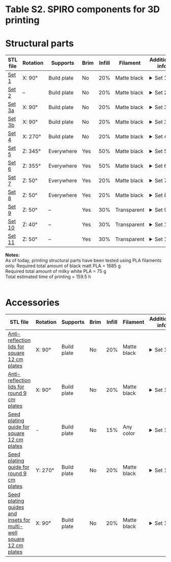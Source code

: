 # Table S2. SPIRO components for 3D printing

# Structural parts


| STL file                                                     | Rotation        | Supports    | Brim | Infill | Filament    | Additional info                                              |
| ------------------------------------------------------------ | --------------- | ----------- | ---- | ------ | ----------- | ------------------------------------------------------------ |
| [Set 1](https://github.com/AlyonaMinina/SPIRO.Hardware/raw/master/3.%20Files%20for%20SPIRO%203D%20printable%20hardware/SPIRO%20hardware%20component%20sets/stl%20files/Set%2001.%20Alyona%20Minina.%202019.%20UHEI.stl)| X: 90°          | Build plate | No   | 20%    | Matte black | <details><summary>Set 1</summary><br/>  [.3mf project file]() <br/>   [.f3d Autodesk Fusion 360 file](https://github.com/AlyonaMinina/SPIRO.Hardware/raw/master/3.%20Files%20for%20SPIRO%203D%20printable%20hardware/SPIRO%20hardware%20component%20sets/Autodesk%20Fusion%20360%20files/Set%2001.%20Alyona%20Minina.%202019.%20UHEI.f3d) <br/> [Preview of layout in Slic3r](https://raw.githubusercontent.com/AlyonaMinina/SPIRO.Hardware/master/3.%20Files%20for%20SPIRO%203D%20printable%20hardware/SPIRO%20hardware%20component%20sets/Screenshots%20of%20slic3r/set%2001.jpg) <br/>  <br/>**Components list:** <br/>1.	 Motor hub<br/>2.	 2x bearing guides<br/>3.	 1x bearing guide with the mount for the mini microswitch switch<br/>4.	 Mini microswitch house<br/>5.	 Mini microswitch pin (tiny dick)<br/>6.	 Holder for the vertical rail<br/>7.	 Holder for the LED frame rail<br/>8.	 2x bottom for a thumb screw<br/>9.	 2x cap for a thumb screw  <br/><br/>**Filament use**: 135 g <br/><br/>**Printing time:** 13 h</details> |
| [Set 2](https://github.com/AlyonaMinina/SPIRO.Hardware/raw/master/3.%20Files%20for%20SPIRO%203D%20printable%20hardware/SPIRO%20hardware%20component%20sets/stl%20files/Set%2002.%20Alyona%20Minina.%202019.%20UHEI.stl) | –               | Build plate | No   | 20%    | Matte black | <details><summary>Set 2</summary><br/> [.3mf project file]() <br/> [.f3d Autodesk Fusion 360 file]( ) <br/> [Preview of layout in Slic3r](https://raw.githubusercontent.com/AlyonaMinina/SPIRO.Hardware/master/3.%20Files%20for%20SPIRO%203D%20printable%20hardware/SPIRO%20hardware%20component%20sets/Screenshots%20of%20slic3r/set%2002.jpg) <br/><br/>**Components list:** <br/>1.	 Borgs nest<br/>2.	 Lid for the birds nest<br/>3.	 Lid for the DC connector<br/>4.	 Holder for the SparkFun MOSFET power control kit  <br/><br/>**PLA use**: 210 g <br/><br/>**Printing time:** 18.5 h<br/></details> |
| [Set 3a](https://github.com/AlyonaMinina/SPIRO.Hardware/raw/master/3.%20Files%20for%20SPIRO%203D%20printable%20hardware/SPIRO%20hardware%20component%20sets/stl%20files/Set%2003a.%20Alyona%20Minina.%202019.%20UHEI.stl) | X: 90°          | Build plate | No   | 20%    | Matte black | <details><summary>Set 3a</summary><br/>[.3mf project file]() <br/> [.f3d Autodesk Fusion 360 file]( ) <br/> [Preview of layout in Slic3r](https://raw.githubusercontent.com/AlyonaMinina/SPIRO.Hardware/master/3.%20Files%20for%20SPIRO%203D%20printable%20hardware/SPIRO%20hardware%20component%20sets/Screenshots%20of%20slic3r/set%2003a.PNG) <br/><br/>**Components list:** <br/>1.	 Camera house for Arducam<br/>2.	 Lid for the camera house<br/>3.	 2x bottom for a thumb screw<br/>4.	 2x cap for a thumb screw<br/>5.	 Stabilizer for the camera<br/><br/>**PLA use**: 50 g <br/><br/>**Printing time:** 5 h<br/></details> |
| [Set 3b](https://github.com/AlyonaMinina/SPIRO.Hardware/raw/master/3.%20Files%20for%20SPIRO%203D%20printable%20hardware/SPIRO%20hardware%20component%20sets/stl%20files/Set%2003b.%20Alyona%20Minina.%202019.%20UHEI.stl) | X: 90°          | Build plate | No   | 20%    | Matte black | <details><summary>Set 3b</summary><br/>[.3mf project file]() <br/> [.f3d Autodesk Fusion 360 file]( ) <br/> [Preview of layout in Slic3r](https://raw.githubusercontent.com/AlyonaMinina/SPIRO.Hardware/master/3.%20Files%20for%20SPIRO%203D%20printable%20hardware/SPIRO%20hardware%20component%20sets/Screenshots%20of%20slic3r/set%2003b.PNG) <br/><br/>**Components list:** <br/>1.	 Camera house for pi camera<br/>2.	 Lid for the camera house<br/>3.	 2x bottom for a thumb screw<br/>4.	 2x cap for a thumb screw<br/>5.	 Stabilizer for the camera<br/>6.	 Focusing tool <br/><br/>**PLA use**: 25 g <br/><br/>**Printing time:** 3 h<br/></details> |
| [Set 4](https://github.com/AlyonaMinina/SPIRO.Hardware/raw/master/3.%20Files%20for%20SPIRO%203D%20printable%20hardware/SPIRO%20hardware%20component%20sets/stl%20files/Set%2004.%20Alyona%20Minina.%202019.%20UHEI.stl) | X: 270°         | Build plate | No   | 20%    | Matte black | <details><summary>Set 4</summary><br/>[.3mf project file]() <br/> [.f3d Autodesk Fusion 360 file]( ) <br/> [Preview of layout in Slic3r](https://raw.githubusercontent.com/AlyonaMinina/SPIRO.Hardware/master/3.%20Files%20for%20SPIRO%203D%20printable%20hardware/SPIRO%20hardware%20component%20sets/Screenshots%20of%20slic3r/set%2004.jpg) <br/><br/>**Components list:** <br/>1. Cube. The rotating stage with holder for Petri plates <br/><br/>**PLA use**: 380 g <br/><br/>**Printing time:** 28.5 h<br/></details> |
| [Set 5](https://github.com/AlyonaMinina/SPIRO.Hardware/raw/master/3.%20Files%20for%20SPIRO%203D%20printable%20hardware/SPIRO%20hardware%20component%20sets/stl%20files/Set%2005.%20Alyona%20Minina.%202019.%20UHEI.stl) | Z: 345°  | Everywhere  | Yes  | 50%    | Matte black | <details><summary>Set 5</summary><br/>[.3mf project file]() <br/> [.f3d Autodesk Fusion 360 file]( ) <br/> [Preview of layout in Slic3r](https://raw.githubusercontent.com/AlyonaMinina/SPIRO.Hardware/master/3.%20Files%20for%20SPIRO%203D%20printable%20hardware/SPIRO%20hardware%20component%20sets/Screenshots%20of%20slic3r/set%2005.jpg) <br/><br/>**Components list:** <br/>1. The right half of the light screen<br/><br/>**PLA use**: 260 g <br/><br/>**Printing time:** 23 h<br/><br/>**Notes:** Please ignore messages about toolpath being detected outside the perimeter.</details> |
| [Set 6](https://github.com/AlyonaMinina/SPIRO.Hardware/raw/master/3.%20Files%20for%20SPIRO%203D%20printable%20hardware/SPIRO%20hardware%20component%20sets/stl%20files/Set%2006.%20Alyona%20Minina.%202019.%20UHEI.stl) |  Z: 355° | Everywhere  | Yes  | 50%    | Matte black | <details><summary>Set 6</summary><br/>[.3mf project file]() <br/> [.f3d Autodesk Fusion 360 file]( ) <br/> [Preview of layout in Slic3r](https://raw.githubusercontent.com/AlyonaMinina/SPIRO.Hardware/master/3.%20Files%20for%20SPIRO%203D%20printable%20hardware/SPIRO%20hardware%20component%20sets/Screenshots%20of%20slic3r/set%2006.jpg) <br/><br/>**Components list:** <br/>1. The left half of the light screen  <br/><br/>**PLA use**: 230 g <br/><br/>**Printing time:** 20.5 h<br/><br/>**Notes:** Please ignore messages about toolpath being detected outside the perimeter.</details> |
| [Set 7](https://github.com/AlyonaMinina/SPIRO.Hardware/raw/master/3.%20Files%20for%20SPIRO%203D%20printable%20hardware/SPIRO%20hardware%20component%20sets/stl%20files/Set%2007.%20Alyona%20Minina.%202019.%20UHEI.stl) | Z: 50°          | Everywhere  | Yes  | 20%   | Matte black | <details><summary>Set 7</summary><br/>[.3mf project file]() <br/> [.f3d Autodesk Fusion 360 file]( ) <br/> [Preview of layout in Slic3r](https://raw.githubusercontent.com/AlyonaMinina/SPIRO.Hardware/master/3.%20Files%20for%20SPIRO%203D%20printable%20hardware/SPIRO%20hardware%20component%20sets/Screenshots%20of%20slic3r/set%2007.jpg) <br/><br/>**Components list:** <br/>1. The right half of the LED frame  <br/><br/>**PLA use**: 140 g <br/><br/>**Printing time:** 14 h<br/><br/>**Notes:** Please ignore messages about toolpath being detected outside the perimeter.</details> |
| [Set 8](https://github.com/AlyonaMinina/SPIRO.Hardware/raw/master/3.%20Files%20for%20SPIRO%203D%20printable%20hardware/SPIRO%20hardware%20component%20sets/stl%20files/Set%2008.%20Alyona%20Minina.%202019.%20UHEI.stl) | Z: 50°          | Everywhere  | Yes  | 20%    | Matte black | <details><summary>Set 8</summary><br/>[.3mf project file]() <br/> [.f3d Autodesk Fusion 360 file]( ) <br/> [Preview of layout in Slic3r](https://raw.githubusercontent.com/AlyonaMinina/SPIRO.Hardware/master/3.%20Files%20for%20SPIRO%203D%20printable%20hardware/SPIRO%20hardware%20component%20sets/Screenshots%20of%20slic3r/set%2008.jpg) <br/><br/>**Components list:** <br/>1. The left half of the LED frame <br/><br/>**PLA use**: 130 g <br/><br/>**Printing time:** 12.5 h<br/><br/>**Notes:** Please ignore messages about toolpath being detected outside the perimeter.</details> |
| [Set 9](https://github.com/AlyonaMinina/SPIRO.Hardware/raw/master/3.%20Files%20for%20SPIRO%203D%20printable%20hardware/SPIRO%20hardware%20component%20sets/stl%20files/Set%2009.%20Alyona%20Minina.%202019.%20UHEI.stl) | Z: 50°          | –           | Yes  | 30%    | Transparent | <details><summary>Set 9</summary><br/>[.3mf project file]() <br/> [.f3d Autodesk Fusion 360 file]( ) <br/> [Preview of layout in Slic3r](https://raw.githubusercontent.com/AlyonaMinina/SPIRO.Hardware/master/3.%20Files%20for%20SPIRO%203D%20printable%20hardware/SPIRO%20hardware%20component%20sets/Screenshots%20of%20slic3r/set%2009.jpg) <br/><br/>**Components list:** <br/>1.	 Left diffusor<br/>2.	 Bottom left diffusor<br/>3.	 Bottom right diffusor<br/><br/>**PLA use**: 35 g <br/><br/>**Printing time:** 2.5 h<br/></details> |
| [Set 10](https://github.com/AlyonaMinina/SPIRO.Hardware/raw/master/3.%20Files%20for%20SPIRO%203D%20printable%20hardware/SPIRO%20hardware%20component%20sets/stl%20files/Set%2010.%20Alyona%20Minina.%202019.%20UHEI.stl) | Z: 40°          | –           | Yes  | 30%    | Transparent | <details><summary>Set 10</summary><br/>[.3mf project file]() <br/> [.f3d Autodesk Fusion 360 file]( ) <br/> [Preview of layout in Slic3r](https://raw.githubusercontent.com/AlyonaMinina/SPIRO.Hardware/master/3.%20Files%20for%20SPIRO%203D%20printable%20hardware/SPIRO%20hardware%20component%20sets/Screenshots%20of%20slic3r/set%2010.jpg) <br/><br/>**Components list:** <br/>1. Top diffusor <br/><br/>**PLA use**: 20 g <br/><br/>**Printing time:** 1.5 h<br/></details> |
| [Set 11](https://github.com/AlyonaMinina/SPIRO.Hardware/raw/master/3.%20Files%20for%20SPIRO%203D%20printable%20hardware/SPIRO%20hardware%20component%20sets/stl%20files/Set%2011.%20Alyona%20Minina.%202019.%20UHEI.stl) | Z: 50°          | –           | Yes  | 30%    | Transparent | <details><summary>Set 11</summary><br/>[.3mf project file]() <br/> [.f3d Autodesk Fusion 360 file]( ) <br/> [Preview of layout in Slic3r](https://raw.githubusercontent.com/AlyonaMinina/SPIRO.Hardware/master/3.%20Files%20for%20SPIRO%203D%20printable%20hardware/SPIRO%20hardware%20component%20sets/Screenshots%20of%20slic3r/set%2011.jpg) <br/><br/>**Components list:** <br/>1. Right diffusor<br/><br/>**PLA use**: 20 g <br/><br/>**Printing time:** 1.4 h<br/></details> |

**Notes:**<br>
As of today, printing structural parts have been tested using PLA filaments only.
Required total amount of black matt PLA = 1685 g <br>Required total amount of milky white PLA = 75 g<br>Total estimated time of printing = 159.5 h <br>
<br>


# Accessories

| STL file                                                     | Rotation        | Supports    | Brim | Infill | Filament    | Additional info                                              |
| ------------------------------------------------------------ | --------------- | ----------- | ---- | ------ | ----------- | ------------------------------------------------------------ |
| [Anti-reflection lids for square 12 cm plates](https://github.com/AlyonaMinina/SPIRO.Hardware/raw/master/3.%20Files%20for%20SPIRO%203D%20printable%20hardware/SPIRO%20accessories/stl%20files/anti-reflection%20lid%20for%2012%20cm%20square%20Petri%20plates%20v5.stl)| X: 90°          | Build plate | No   | 20%    | Matte black | <details><summary>Set 1</summary><br/>[.3mf project file]() <br/> [.f3d Autodesk Fusion 360 model file]( ) <br/> [Preview of layout in Slic3r](https://raw.githubusercontent.com/AlyonaMinina/SPIRO.Hardware/master/3.%20Files%20for%20SPIRO%203D%20printable%20hardware/SPIRO%20accessories/Screenshots%20of%20slic3r/anti-reflection%20lid%20for%2012%20cm%20square%20Petri%20plates%20v5.png) <br/><br/>**Components list:** <br/>1.	 Motor hub<br/>2.	 2x bearing guides<br/>3.	 1x bearing guide with the mount for the mini microswitch switch<br/>4.	 Mini microswitch house<br/>5.	 Mini microswitch pin (tiny dick)<br/>6.	 Holder for the vertical rail<br/>7.	 Holder for the LED frame rail<br/>8.	 2x bottom for a thumb screw<br/>9.	 2x cap for a thumb screw  <br/><br/>**PLA use**: 135 g <br/><br/>**Printing time:** 13 h</details> |
| [Anti-reflection lids for round 9 cm plates](https://github.com/AlyonaMinina/SPIRO.Hardware/raw/master/3.%20Files%20for%20SPIRO%203D%20printable%20hardware/SPIRO%20accessories/stl%20files/anti-reflection%20lid%20for%209%20cm%20round%20Petri%20plates%20v3.stl)| X: 90°          | Build plate | No   | 20%    | Matte black | <details><summary>Set 1</summary><br/>[.3mf project file]() <br/> [.f3d Autodesk Fusion 360 model file]( ) <br/> [Preview of layout in Slic3r](https://raw.githubusercontent.com/AlyonaMinina/SPIRO.Hardware/master/3.%20Files%20for%20SPIRO%203D%20printable%20hardware/SPIRO%20accessories/Screenshots%20of%20slic3r/anti-reflection%20lid%20for%209%20cm%20round%20Petri%20plates%20v5.png) <br/><br/>**Components list:** <br/>1.	 Motor hub<br/>2.	 2x bearing guides<br/>3.	 1x bearing guide with the mount for the mini microswitch switch<br/>4.	 Mini microswitch house<br/>5.	 Mini microswitch pin (tiny dick)<br/>6.	 Holder for the vertical rail<br/>7.	 Holder for the LED frame rail<br/>8.	 2x bottom for a thumb screw<br/>9.	 2x cap for a thumb screw  <br/><br/>**PLA use**: 135 g <br/><br/>**Printing time:** 13 h</details> |
| [Seed plating guide for square 12 cm plates](https://github.com/AlyonaMinina/SPIRO.Hardware/raw/master/3.%20Files%20for%20SPIRO%203D%20printable%20hardware/SPIRO%20accessories/stl%20files/SPIRO%20seed%20plating%20guide%20for%2012cm%20square%20plates.stl)|-         | Build plate | No   | 15%    | Any color | <details><summary>Set 1</summary><br/>[.3mf project file]() <br/> [.f3d Autodesk Fusion 360 model file]( ) <br/> [Preview of layout in Slic3r](https://raw.githubusercontent.com/AlyonaMinina/SPIRO.Hardware/master/3.%20Files%20for%20SPIRO%203D%20printable%20hardware/SPIRO%20accessories/Screenshots%20of%20slic3r/SPIRO%20seed%20plating%20guide%20for%2012%20cm%20square%20plates.png) <br/><br/>**Components list:** <br/>1.	 Motor hub<br/>2.	 2x bearing guides<br/>3.	 1x bearing guide with the mount for the mini microswitch switch<br/>4.	 Mini microswitch house<br/>5.	 Mini microswitch pin (tiny dick)<br/>6.	 Holder for the vertical rail<br/>7.	 Holder for the LED frame rail<br/>8.	 2x bottom for a thumb screw<br/>9.	 2x cap for a thumb screw  <br/><br/>**PLA use**: 135 g <br/><br/>**Printing time:** 13 h</details> |
| [Seed plating guide for round 9 cm plates](https://github.com/AlyonaMinina/SPIRO.Hardware/raw/master/3.%20Files%20for%20SPIRO%203D%20printable%20hardware/SPIRO%20accessories/stl%20files/SPIRO%20seed%20plating%20guide%20for%209%20cm%20round%20plates.stl)| Y: 270°          | Build plate | No   | 20%    | Matte black | <details><summary>Set 1</summary><br/>[.3mf project file]() <br/> [.f3d Autodesk Fusion 360 model file]( ) <br/> [Preview of layout in Slic3r](https://raw.githubusercontent.com/AlyonaMinina/SPIRO.Hardware/master/3.%20Files%20for%20SPIRO%203D%20printable%20hardware/SPIRO%20accessories/Screenshots%20of%20slic3r/SPIRO%20seed%20plating%20guide%20for%209%20cm%20round%20plates.png) <br/><br/>**Components list:** <br/>1.	 Motor hub<br/>2.	 2x bearing guides<br/>3.	 1x bearing guide with the mount for the mini microswitch switch<br/>4.	 Mini microswitch house<br/>5.	 Mini microswitch pin (tiny dick)<br/>6.	 Holder for the vertical rail<br/>7.	 Holder for the LED frame rail<br/>8.	 2x bottom for a thumb screw<br/>9.	 2x cap for a thumb screw  <br/><br/>**PLA use**: 135 g <br/><br/>**Printing time:** 13 h</details> |
| [Seed plating guides and insets for multi-well square 12 cm plates](https://www.thingiverse.com/thing:4196441)| X: 90°          | Build plate | No   | 20%    | Matte black | <details><summary>Set 1</summary><br/>[Slic3r image](https://github.com/AlyonaMinina/SPIRO.Hardware/blob/35078685dc392920a96c7bca84eb9606d9b28ead/3.%20SPIRO%20hardware.%20stl%20files%20for%20printable%20sets/Screenshots%20of%20slic3r/set%2001.jpg) <br/><br/>**Components list:** <br/>1.	 Motor hub<br/>2.	 2x bearing guides<br/>3.	 1x bearing guide with the mount for the mini microswitch switch<br/>4.	 Mini microswitch house<br/>5.	 Mini microswitch pin (tiny dick)<br/>6.	 Holder for the vertical rail<br/>7.	 Holder for the LED frame rail<br/>8.	 2x bottom for a thumb screw<br/>9.	 2x cap for a thumb screw  <br/><br/>**PLA use**: 135 g <br/><br/>**Printing time:** 13 h</details> |
